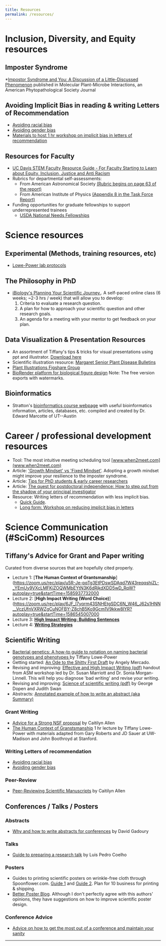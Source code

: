 ```yaml
---
title: Resources
permalink: /resources/
---
```


# Inclusion, Diversity, and Equity resources

## Imposter Syndrome

*[Impostor Syndrome and You: A Discussion of a Little-Discussed Phenomenon](https://www.ismpmi.org/members/Interactions/Lists/Posts/Post.aspx?ID=178) published in Molecular Plant-Microbe Interactions, an American Phytopathological Society Journal

## Avoiding Implicit Bias in reading & writing Letters of Recommendation 
* [Avoiding racial bias](https://aaberhe.files.wordpress.com/2019/03/avoiding-racial-bias-in-reference-writing.pdf)
* [Avoiding gender bias](https://csw.arizona.edu/sites/default/files/avoiding_gender_bias_in_letter_of_reference_writing.pdf)
* [Materials to host 1 hr workshop on implicit bias in letters of recommendation](https://github.com/lowepowerlab/workshop_implicit_bias_rec_letters)

## Resources for Faculty
* [UC Davis STEM Faculty Resource Guide  - For Faculty Starting to Learn about Equity, Inclusion, Justice and Anti Racism](https://tinyurl.com/ucd-equity)
* Rubrics for departmental self-assessments: 
  * From American Astronomical Society [(Rubric begins on page 63 of the report)](https://baas.aas.org/pub/2019i0101/release/1)
  * From American Institute of Physics [(Appendix 8 in the Task Force Report) ](https://www.aip.org/diversity-initiatives/team-up-task-force)
* Funding opportunities for graduate fellowships to support underrepresented trainees
  * [USDA National Needs Fellowships](https://nifa.usda.gov/program/national-needs-graduate-and-postgraduate-fellowship-grants-program-funding-opportunity-nnf)

# Science resources

## Experimental (Methods, training resources, etc)
* [Lowe-Power lab protocols](https://github.com/lowepowerlab/protocols)

## The Philosophy in PhD
* [iBiology's Planning Your Scientific Journey.](https://courses.ibiology.org/courses/course-v1:iBiology+iBio1+2018/about).  A self-paced online class (6 weeks; ~2-3 hrs / week) that will allow you to develop:
    1. Criteria to evaluate a research question.
    2. A plan for how to approach your scientific question and other research goals.
    3. An agenda for a meeting with your mentor to get feedback on your plan.

## Data Visualization & Presentation Resources
* An assortment of Tiffany's tips & tricks for visual presentations using ppt and illustrator. [Download here](https://github.com/lowepowerlab/protocols/blob/master/resources/ppt_illustrator_tips_for_visual_presentations.pptx)
* Scientific illustration resource: [Margaret Senior Plant Disease Bulletins](https://livinghistories.newcastle.edu.au/nodes/index/page:4/q:SAGN/source:2) 
* [Plant Illustrations Figshare Group](https://figshare.com/authors/Plant_Illustrations/3773596)
* [BioRender platform for biological figure design](https://biorender.com/) Note: The free version exports with watermarks. 

## Bioinformatics
* Stratton's [bioinformatics course webpage](http://www.marcottelab.org/index.php/BCH339N_2018) with useful bioinformatics information, articles, databases, etc. compiled and created by Dr. Edward Marcotte of UT--Austin

# Career / professional development resources

* Tool: The most intuitive meeting scheduling tool [www.when2meet.com](www.when2meet.com)
* Article: ['Growth Mindset' vs 'Fixed Mindset'](http://mindsetscholarsnetwork.org/learning-mindsets/growth-mindset/). Adopting a growth mindset might improve your resilience to the imposter syndrome. 
* Article: [Tips for PhD students & early career researchers](http://www.opiniomics.org/tips-for-phd-students-and-early-career-researchers/)
* Article: [The quest for postdoctoral independence: How to step out from the shadow of your principal investigator](https://www.nature.com/articles/d41586-018-06794-3)
* Resource: Writing letters of recommendation with less implicit bias. 
  * [Quick Guide](https://csw.arizona.edu/sites/default/files/avoiding_gender_bias_in_letter_of_reference_writing.pdf).  
  * [Long form: Workshop on reducing implicit bias in letters](https://github.com/lowepowerlab/workshop_implicit_bias_rec_letters)


# Science Communication (#SciComm) Resources

## Tiffany's Advice for Grant and Paper writing
Curated from diverse sources that are hopefully cited properly.
* Lecture 1: [**The Human Context of Grantsmanship**](https://zoom.us/rec/play/u5R-Je-pqTg3EtPDswSDAqd7W43reqqshiZL-_YEmUy9VXcLMFKiZOQWMbEYtN3K6dRjkdXDD5wD_RqW?autoplay=true&startTime=1585937732000
* Lecture 2: [**High Impact Writing (Word Choice)**](https://zoom.us/rec/play/6JF_I7yqrm43SNHEtgSDC6N_W46_J62s1HNN__VczUfnVXRWZgCuNOFBY-Z8chB5Ko9Gcm1V9kkw8IYR?autoplay=true&startTime=1586545007000
* Lecture 3: [**High Impact Writing: Building Sentences**](https://zoom.us/rec/play/vZ0rduigqjk3GtbHsQSDAP5xW468LPishHIY_PsLzBy2AiEGZAWmYLpGN7O-xIbo2dMV_Jg8Xqfi36n-)
* Lecture 4: [**Writing Strategies**](
https://zoom.us/rec/share/yY96NOvWqmhJWomQw27EY7QPGtn7X6a82igZq6cNyEvxjirlJ7dgq7MnG6owzJlY?startTime=1587754603000)

## Scientific Writing
* [Bacterial genetics: A how-to guide to notation on naming bacterial genotypes and phenotypes ](/assets/resources/Common_notations_in_bacterial_genetics.docx) by Tiffany Lowe-Power
* Getting started: [An Ode to the Shitty First Draft](https://writingcooperative.com/an-ode-to-all-of-my-shitty-first-drafts-8312e86130c8?gi=dec43175b8e7) by Angely Mercado. 
* Revising and improving: [Effective and High Impact Writing (pdf)](/assets/resources/effective_high_impact_scientific_writing.pdf) handout from ASM workshop led by Dr. Susan Marriott and Dr. Sonia Morgan-Linnell. This will help you diagnose 'bad writing' and revise your writing. 
* Revising and improving: [Science of scientific writing (pdf)](/assets/resources/science_of_writing.pdf) by George Dopen and Judith Swan
* Abstracts: [Annotated example of how to write an abstract (aka Summary) ](https://twitter.com/tpoi/status/1100105516456570880)

### Grant Writing
* [Advice for a Strong NSF proposal](/assets/resources/nsf_grants_allen.pdf) by Caitilyn Allen
* [The Human Context of Granstsmanship](https://zoom.us/rec/play/u5R-Je-pqTg3EtPDswSDAqd7W43reqqshiZL-_YEmUy9VXcLMFKiZOQWMbEYtN3K6dRjkdXDD5wD_RqW?autoplay=true&startTime=1585937732000) 1 hr lecture by Tiffany Lowe-Power with materials adapted from Gary Roberts and JD Sauer at UW-Madison and John Boothroyd at Stanford.

### Writing Letters of recommendation
* [Avoiding racial bias](https://aaberhe.files.wordpress.com/2019/03/avoiding-racial-bias-in-reference-writing.pdf)
* [Avoiding gender bias](https://csw.arizona.edu/sites/default/files/avoiding_gender_bias_in_letter_of_reference_writing.pdf)

### Peer-Review
* [Peer-Reviewing Scientific Manuscripts](/assets/resources/peer_review_allen.pdf) by Caitilyn Allen

## Conferences / Talks / Posters

### Abstracts
* [Why and how to write abstracts for conferences](https://www.apsnet.org/meetings/2019/program/Pages/WritingBetterAbstracts.aspx) by David Gadoury

### Talks
* [Guide to preparing a research talk](https://luispedro.github.io/talk-scientific-communication) by Luis Pedro Coelho

### Posters
* Guides to printing scientific posters on wrinkle-free cloth through Spoonflower.com. [Guide 1](https://www.ascb.org/careers/how-to-print-a-fabric-poster/) and [Guide 2](https://support.spoonflower.com/hc/en-us/articles/204266984-How-to-Create-a-Fabric-Presentation-Poster-from-a-PowerPoint-or-PDF).  Plan for 10 business for printing & shipping.
* [Better Poster Blog](http://betterposters.blogspot.com/). Although I don't perfectly agree with this authors' opinions, they have suggestions on how to improve scientific poster design. 

### Conference Advice
* [Advice on how to get the most out of a conference and maintain your sanity](https://www.nature.com/articles/d41586-019-01631-7)


---
 
